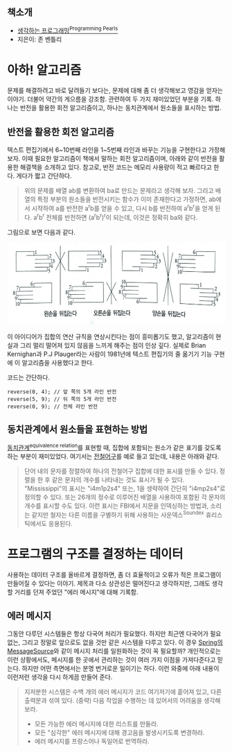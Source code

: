 ## 책소개

- [생각하는 프로그래밍<sup>Programming Pearls</sup>](http://www.insightbook.co.kr/%EB%8F%84%EC%84%9C-%EB%AA%A9%EB%A1%9D/ppp-%EC%8B%9C%EB%A6%AC%EC%A6%88/%EC%83%9D%EA%B0%81%ED%95%98%EB%8A%94-%ED%94%84%EB%A1%9C%EA%B7%B8%EB%9E%98%EB%B0%8D)
- 지은이: 존 벤틀리

# 아하! 알고리즘

문제를 해결하려고 바로 달려들기 보다는, 문제에 대해 좀 더 생각해보고 영감을 얻자는 이야기. 더불어 약간의 게으름을 강조함. 관련하여 두 가지 재미있었던 부분을 기록. 하나는 반전을 활용한 회전 알고리즘이고, 하나는 동치관계에서 원소들을 표시하는 방법.

## 반전을 활용한 회전 알고리즘

텍스트 편집기에서 6\~10번째 라인을 1\~5번째 라인과 바꾸는 기능을 구현한다고 가정해보자. 이때 필요한 알고리즘이 책에서 말하는 회전 알고리즘이며, 아래와 같이 반전을 활용한 해결책을 소개하고 있다. 참고로, 반전 코드는 메모리 사용량이 적고 빠르다고 한다. 게다가 짧고 간단하다.

> 위의 문제를 배열 ab를 변환하여 ba로 만드는 문제라고 생각해 보자. 그리고 배열의 특정 부분의 원소들을 반전시키는 함수가 이미 존재한다고 가정하면, ab에서 시작하여 a를 반전한 a<sup>r</sup>b를 얻을 수 있고, 다시 b를 반전하여 a<sup>r</sup>b<sup>r</sup>을 얻게 된다. a<sup>r</sup>b<sup>r</sup> 전체를 반전하면 (a<sup>r</sup>b<sup>r</sup>)<sup>r</sup>이 되는데, 이것은 정확히 ba와 같다.

그림으로 보면 다음과 같다.

![반전을 활용한 회전 알고리즘](./rotation-by-reverse.jpeg)

이 아이디어가 집합의 연산 규칙을 연상시킨다는 점이 흥미롭기도 했고, 알고리즘이 현실과 그리 멀리 떨어져 있지 않음을 느끼게 해주는 점이 인상 깊다. 실제로 Brian Kernighan과 P.J Plauger라는 사람이 1981년에 텍스트 편집기의 줄 옮기기 기능 구현에 이 알고리즘을 사용했다고 한다.

코드는 간단하다.

```
reverse(0, 4); // 앞 쪽의 5개 라인 반전
reverse(5, 9); // 뒤 쪽의 5개 라인 반전
reverse(0, 9); // 전체 라인 반전
```

## 동치관계에서 원소들을 표현하는 방법

[동치관계<sup>equivalence relation</sup>](https://ko.wikipedia.org/wiki/%EB%8F%99%EC%B9%98%EA%B4%80%EA%B3%84)를 표현할 때, 집합에 포함되는 원소가 같은 표기를 갖도록 하는 부분이 재미있었다. 여기서는 [전철어구](https://ko.wikipedia.org/wiki/어구전철)를 예로 들고 있는데, 내용은 아래와 같다.

> 단어 내의 문자를 정렬하여 하나의 전철어구 집합에 대한 표시를 만들 수 있다. 정렬을 한 후 같은 문자의 개수를 나타내는 것도 표시가 될 수 있다. "Mississippi"의 표시는 "i4m1p2s4" 또는, 1을 생략하여 간단히 "i4mp2s4"로 정의할 수 있다. 또는 26개의 정수로 이루어진 배열을 사용하여 포함된 각 문자의 개수를 표시할 수도 있다. 이런 표시는 FBI에서 지문을 인덱싱하는 방법과, 소리는 같지만 철자는 다른 이름을 구별하기 위해 사용하는 사운덱스<sup>Soundex</sup> 휴리스틱에서도 응용된다.

# 프로그램의 구조를 결정하는 데이터

사용하는 데이터 구조를 올바르게 결정하면, 좀 더 효율적이고 오류가 적은 프로그램이 만들어질 수 있다는 이야기. 제목과 다소 상관성은 떨어진다고 생각하지만, 그래도 생각할 거리를 던져 주었던 "에러 메시지"에 대해 기록함.

## 에러 메시지

그동안 다루던 시스템들은 항상 다국어 처리가 필요했다. 하지만 최근엔 다국어가 필요 없는, 그리고 정말로 앞으로도 없을 것만 같은 시스템을 다루고 있다. 이 경우 [Spring의 MessageSource](http://docs.spring.io/spring/docs/current/javadoc-api/org/springframework/context/MessageSource.html)와 같이 메시지 처리를 일원화하는 것이 꼭 필요할까? 개인적으로는 이런 상황에서도, 메시지를 한 곳에서 관리하는 것이 여러 가지 이점을 가져다준다고 믿는다. 하지만 어떤 측면에서는 분명 번거로운 일이기는 하다. 이런 와중에 아래 내용이 이런저런 생각을 다시 하게끔 만들어 준다.

> 지저분한 시스템은 수백 개의 에러 메시지가 코드 여기저기에 흩어져 있고, 다른 출력문과 섞여 있다. (중략) 다음 작업을 수행하는 데 있어서의 어려움을 생각해보라.
>
> - 모든 가능한 에러 메시지에 대한 리스트를 만들라.
> - 모든 "심각한" 에러 메시지에 대해 경고음을 발생시키도록 변경하라.
> - 에러 메시지를 프랑스어나 독일어로 번역하라.

